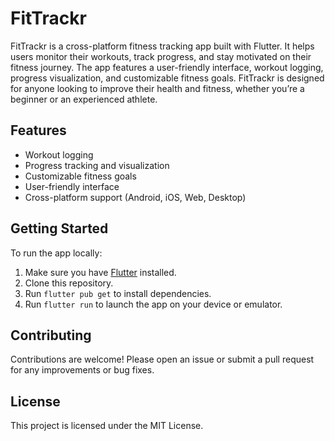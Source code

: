 # FitTrackr

FitTrackr is a cross-platform fitness tracking app built with Flutter. It helps users monitor their workouts, track progress, and stay motivated on their fitness journey. The app features a user-friendly interface, workout logging, progress visualization, and customizable fitness goals. FitTrackr is designed for anyone looking to improve their health and fitness, whether you’re a beginner or an experienced athlete.

## Features
- Workout logging
- Progress tracking and visualization
- Customizable fitness goals
- User-friendly interface
- Cross-platform support (Android, iOS, Web, Desktop)

## Getting Started
To run the app locally:

1. Make sure you have [Flutter](https://flutter.dev/docs/get-started/install) installed.
2. Clone this repository.
3. Run `flutter pub get` to install dependencies.
4. Run `flutter run` to launch the app on your device or emulator.

## Contributing
Contributions are welcome! Please open an issue or submit a pull request for any improvements or bug fixes.

## License
This project is licensed under the MIT License.
